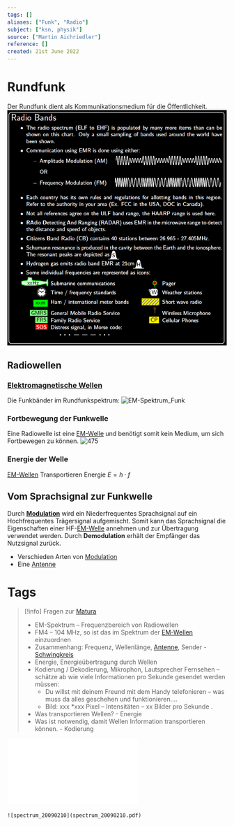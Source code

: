 ```yaml
---
tags: []
aliases: ["Funk", "Radio"]
subject: ["ksn, physik"]
source: ["Martin Aichriedler"]
reference: []
created: 21st June 2022
---
```


# Rundfunk
Der Rundfunk dient als Kommunikationsmedium für die Öffentlichkeit.
![500](../assets/RadioBands.png)

## Radiowellen
### [Elektromagnetische Wellen](Elektromagnetische%20Wellen.md)
Die Funkbänder im Rundfunkspektrum:
![EM-Spektrum_Funk](EM-Spektrum_Funk.png)

### Fortbewegung der Funkwelle
Eine Radiowelle ist eine [EM-Welle](Elektromagnetische%20Wellen.md) und benötigt somit kein Medium, um sich Fortbewegen zu können. 
![475](Raum-Bodenwelle.png)
### Energie der Welle
[EM-Wellen](Elektromagnetische%20Wellen.md) Transportieren Energie
$E=h\cdot f$ 

## Vom Sprachsignal zur Funkwelle
Durch **[Modulation](Modulation.md)** wird ein Niederfrequentes Sprachsignal auf ein Hochfrequentes Trägersignal aufgemischt.
Somit kann das Sprachsignal die Eigenschaften einer HF-[EM-Welle](Elektromagnetische%20Wellen.md) annehmen und zur Übertragung verwendet werden. 
Durch **Demodulation** erhält der Empfänger das Nutzsignal zurück.

- Verschieden Arten von [Modulation](Modulation.md)
- Eine [Antenne](Antenne.md) 


# Tags
>[!info] Fragen zur [Matura](%7BMOT%7D%20Matura.md)
> - EM-Spektrum – Frequenzbereich von Radiowellen
>- FM4 – 104 MHz, so ist das im Spektrum der [EM-Wellen](Elektromagnetische%20Wellen.md) einzuordnen
> - Zusammenhang: Frequenz, Wellenlänge, [Antenne](Antenne.md), Sender - [Schwingkreis](Schwingkreise%5C)
> - Energie, Energieübertragung durch Wellen
> - Kodierung / Dekodierung, Mikrophon, Lautsprecher Fernsehen – schätze ab wie viele Informationen pro Sekunde gesendet werden müssen:
>	- Du willst mit deinem Freund mit dem Handy telefonieren – was muss da alles geschehen und funktionieren….
>	- Bild: xxx *xxx Pixel – Intensitäten – xx Bilder pro Sekunde .
> - Was transportieren Wellen? - Energie
> - Was ist notwendig, damit Wellen Information transportieren können. - Kodierung

![Rundfunk](Rundfunk.pdf)
```
![spectrum_20090210](spectrum_20090210.pdf)